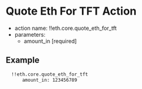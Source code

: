 # Quote Eth For TFT Action

- action name: !!eth.core.quote_eth_for_tft
- parameters:
  - amount_in [required]

## Example

```md
  !!eth.core.quote_eth_for_tft
      amount_in: 123456789
```
